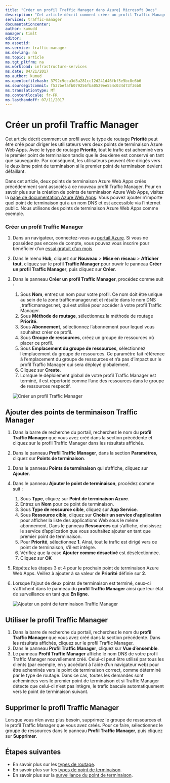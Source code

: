 ```yaml
---
title: "Créer un profil Traffic Manager dans Azure| Microsoft Docs"
description: "Cet article décrit comment créer un profil Traffic Manager"
services: traffic-manager
documentationcenter: 
author: kumudd
manager: timlt
editor: 
ms.assetid: 
ms.service: traffic-manager
ms.devlang: na
ms.topic: article
ms.tgt_pltfrm: na
ms.workload: infrastructure-services
ms.date: 04/21/2017
ms.author: kumud
ms.openlocfilehash: 3792c9eca3d3a281cc12d241d46fbf5e5bc8e6b6
ms.sourcegitcommit: f537befafb079256fba0529ee554c034d73f36b0
ms.translationtype: MT
ms.contentlocale: fr-FR
ms.lasthandoff: 07/11/2017
---
```

# <a name="create-a-traffic-manager-profile"></a>Créer un profil Traffic Manager

Cet article décrit comment un profil avec le type de routage **Priorité** peut être créé pour diriger les utilisateurs vers deux points de terminaison Azure Web Apps. Avec le type de routage **Priorité**, tout le trafic est acheminé vers le premier point de terminaison tandis que le deuxième est conservé en tant que sauvegarde. Par conséquent, les utilisateurs peuvent être dirigés vers le deuxième point de terminaison si le premier point de terminaison devient défaillant.

Dans cet article, deux points de terminaison Azure Web Apps créés précédemment sont associés à ce nouveau profil Traffic Manager. Pour en savoir plus sur la création de points de terminaison Azure Web Apps, visitez la [page de documentation Azure Web Apps](https://docs.microsoft.com/azure/app-service-web/). Vous pouvez ajouter n’importe quel point de terminaison qui a un nom DNS et est accessible via l’Internet public. Nous utilisons des points de terminaison Azure Web Apps comme exemple.

### <a name="create-a-traffic-manager-profile"></a>Créer un profil Traffic Manager
1. Dans un navigateur, connectez-vous au [portail Azure](http://portal.azure.com). Si vous ne possédez pas encore de compte, vous pouvez vous inscrire pour bénéficier d’un [essai gratuit d’un mois](https://azure.microsoft.com/free/). 
2. Dans le menu **Hub**, cliquez sur **Nouveau** > **Mise en réseau** > **Afficher tout**, cliquez sur le profil **Traffic Manager** pour ouvrir le panneau **Créer un profil Traffic Manager**, puis cliquez sur **Créer**.
3. Dans le panneau **Créer un profil Traffic Manager**, procédez comme suit :
    1. Sous **Nom**, entrez un nom pour votre profil. Ce nom doit être unique au sein de la zone trafficmanager.net et résulte dans le nom DNS <name>,trafficmanager.net, qui est utilisé pour accéder à votre profil Traffic Manager.
    2. Sous **Méthode de routage**, sélectionnez la méthode de routage **Priorité**.
    3. Sous **Abonnement**, sélectionnez l’abonnement pour lequel vous souhaitez créer ce profil.
    4. Sous **Groupe de ressources**, créez un groupe de ressources où placer ce profil.
    5. Sous **Emplacement du groupe de ressources**, sélectionnez l’emplacement du groupe de ressources. Ce paramètre fait référence à l’emplacement du groupe de ressources et n’a pas d’impact sur le profil Traffic Manager qui sera déployé globalement.
    6. Cliquez sur **Create**.
    7. Lorsque le déploiement global de votre profil Traffic Manager est terminé, il est répertorié comme l’une des ressources dans le groupe de ressources respectif.

    ![Créer un profil Traffic Manager](./media/traffic-manager-create-profile/Create-traffic-manager-profile.png)

## <a name="add-traffic-manager-endpoints"></a>Ajouter des points de terminaison Traffic Manager

1. Dans la barre de recherche du portail, recherchez le nom du **profil Traffic Manager** que vous avez créé dans la section précédente et cliquez sur le profil Traffic Manager dans les résultats affichés.
2. Dans le panneau **Profil Traffic Manager**, dans la section **Paramètres**, cliquez sur **Points de terminaison**.
3. Dans le panneau **Points de terminaison** qui s’affiche, cliquez sur **Ajouter**.
4. Dans le panneau **Ajouter le point de terminaison**, procédez comme suit :
    1. Sous **Type**, cliquez sur **Point de terminaison Azure**.
    2. Entrez un **Nom** pour ce point de terminaison.
    3. Sous **Type de ressource cible**, cliquez sur **App Service**.
    4. Sous **Ressource cible**, cliquez sur **Choisir un service d’application** pour afficher la liste des applications Web sous le même abonnement. Dans le panneau **Ressources** qui s’affiche, choisissez le service d’application que vous souhaitez ajouter en tant que premier point de terminaison.
    5. Pour **Priorité**, sélectionnez **1**. Ainsi, tout le trafic est dirigé vers ce point de terminaison, s’il est intègre.
    6. Vérifiez que la case **Ajouter comme désactivé** est désélectionnée.
    7. Cliquez sur **OK**
5.  Répétez les étapes 3 et 4 pour le prochain point de terminaison Azure Web Apps. Veillez à ajouter à sa valeur de **Priorité** définie sur **2**.
6.  Lorsque l’ajout de deux points de terminaison est terminé, ceux-ci s’affichent dans le panneau du **profil Traffic Manager** ainsi que leur état de surveillance en tant que **En ligne**.

    ![Ajouter un point de terminaison Traffic Manager](./media/traffic-manager-create-profile/add-traffic-manager-endpoint.png)

## <a name="use-the-traffic-manager-profile"></a>Utiliser le profil Traffic Manager
1.  Dans la barre de recherche du portail, recherchez le nom du **profil Traffic Manager** que vous avez créé dans la section précédente. Dans les résultats affichés, cliquez sur le profil Traffic Manager.
2. Dans le panneau **Profil Traffic Manager**, cliquez sur **Vue d’ensemble**.
3. Le panneau **Profil Traffic Manager** affiche le nom DNS de votre profil Traffic Manager nouvellement créé. Celui-ci peut être utilisé par tous les clients (par exemple, en y accédant à l’aide d’un navigateur web) pour être acheminés vers le point de terminaison correct, comme déterminé par le type de routage. Dans ce cas, toutes les demandes sont acheminées vers le premier point de terminaison et si Traffic Manager détecte que celui-ci n’est pas intègre, le trafic bascule automatiquement vers le point de terminaison suivant.

## <a name="delete-the-traffic-manager-profile"></a>Supprimer le profil Traffic Manager
Lorsque vous n’en avez plus besoin, supprimez le groupe de ressources et le profil Traffic Manager que vous avez créés. Pour ce faire, sélectionnez le groupe de ressources dans le panneau **Profil Traffic Manager**, puis cliquez sur **Supprimer**.

## <a name="next-steps"></a>Étapes suivantes

- En savoir plus sur les [types de routage](traffic-manager-routing-methods.md).
- En savoir plus sur les [types de point de terminaison](traffic-manager-endpoint-types.md).
- En savoir plus sur la [surveillance du point de terminaison](traffic-manager-monitoring.md).



